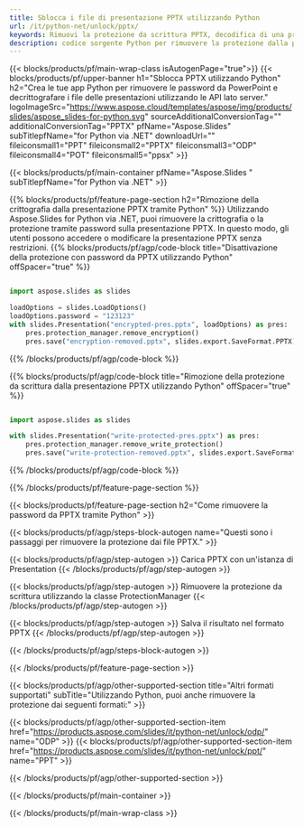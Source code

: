 ```yaml
---
title: Sblocca i file di presentazione PPTX utilizzando Python
url: /it/python-net/unlock/pptx/
keywords: Rimuovi la protezione da scrittura PPTX, decodifica di una presentazione PPTX, sblocca presentazione PPTX, rimuovi protezione PPTX
description: codice sorgente Python per rimuovere la protezione dalla presentazione PPTX.
---
```


{{< blocks/products/pf/main-wrap-class isAutogenPage="true">}}
{{< blocks/products/pf/upper-banner h1="Sblocca PPTX utilizzando Python" h2="Crea le tue app Python per rimuovere le password da PowerPoint e decrittografare i file delle presentazioni utilizzando le API lato server." logoImageSrc="https://www.aspose.cloud/templates/aspose/img/products/slides/aspose_slides-for-python.svg" sourceAdditionalConversionTag="" additionalConversionTag="PPTX" pfName="Aspose.Slides" subTitlepfName="for Python via .NET" downloadUrl="" fileiconsmall1="PPT" fileiconsmall2="PPTX" fileiconsmall3="ODP" fileiconsmall4="POT" fileiconsmall5="ppsx" >}}

{{< blocks/products/pf/main-container pfName="Aspose.Slides " subTitlepfName="for Python via .NET" >}}

{{% blocks/products/pf/feature-page-section  h2="Rimozione della crittografia dalla presentazione PPTX tramite Python" %}}
Utilizzando Aspose.Slides for Python via .NET, puoi rimuovere la crittografia o la protezione tramite password sulla presentazione PPTX. In questo modo, gli utenti possono accedere o modificare la presentazione PPTX senza restrizioni.
{{% blocks/products/pf/agp/code-block title="Disattivazione della protezione con password da PPTX utilizzando Python" offSpacer="true" %}}

```py

import aspose.slides as slides

loadOptions = slides.LoadOptions()
loadOptions.password = "123123"
with slides.Presentation("encrypted-pres.pptx", loadOptions) as pres:
    pres.protection_manager.remove_encryption()
    pres.save("encryption-removed.pptx", slides.export.SaveFormat.PPTX)
```

{{% /blocks/products/pf/agp/code-block %}}

{{% blocks/products/pf/agp/code-block title="Rimozione della protezione da scrittura dalla presentazione PPTX utilizzando Python" offSpacer="true" %}}

```py

import aspose.slides as slides

with slides.Presentation("write-protected-pres.pptx") as pres:
    pres.protection_manager.remove_write_protection()
    pres.save("write-protection-removed.pptx", slides.export.SaveFormat.PPTX)

```

{{% /blocks/products/pf/agp/code-block %}}

{{% /blocks/products/pf/feature-page-section %}}

{{< blocks/products/pf/feature-page-section  h2="Come rimuovere la password da PPTX tramite Python" >}}

{{< blocks/products/pf/agp/steps-block-autogen name="Questi sono i passaggi per rimuovere la protezione dai file PPTX." >}}

{{< blocks/products/pf/agp/step-autogen >}}
Carica PPTX con un'istanza di Presentation
{{< /blocks/products/pf/agp/step-autogen >}}

{{< blocks/products/pf/agp/step-autogen >}}
Rimuovere la protezione da scrittura utilizzando la classe ProtectionManager
{{< /blocks/products/pf/agp/step-autogen >}}

{{< blocks/products/pf/agp/step-autogen >}}
Salva il risultato nel formato PPTX
{{< /blocks/products/pf/agp/step-autogen >}}

{{< /blocks/products/pf/agp/steps-block-autogen >}}

{{< /blocks/products/pf/feature-page-section >}}

{{< blocks/products/pf/agp/other-supported-section title="Altri formati supportati" subTitle="Utilizzando Python, puoi anche rimuovere la protezione dai seguenti formati:" >}}

{{< blocks/products/pf/agp/other-supported-section-item href="https://products.aspose.com/slides/it/python-net/unlock/odp/" name="ODP" >}}
{{< blocks/products/pf/agp/other-supported-section-item href="https://products.aspose.com/slides/it/python-net/unlock/ppt/" name="PPT" >}}


{{< /blocks/products/pf/agp/other-supported-section >}}

{{< /blocks/products/pf/main-container >}}
    
{{< /blocks/products/pf/main-wrap-class >}}